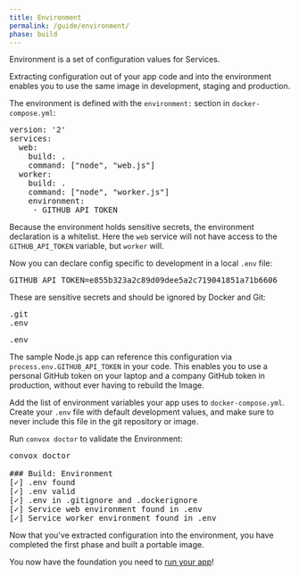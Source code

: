 ```yaml
---
title: Environment
permalink: /guide/environment/
phase: build
---
```


Environment is a set of configuration values for Services.

Extracting configuration out of your app code and into the environment enables you to use the same image in development, staging and production.

The environment is defined with the `environment:` section in `docker-compose.yml`:

<pre class="file diff" title="docker-compose.yml">
<span class="diff-u">version: '2'</span>
<span class="diff-u">services:</span>
<span class="diff-u">  web:</span>
<span class="diff-u">    build: .</span>
<span class="diff-u">    command: ["node", "web.js"]</span>
<span class="diff-u">  worker:</span>
<span class="diff-u">    build: .</span>
<span class="diff-u">    command: ["node", "worker.js"]</span>
<span class="diff-a">    environment:</span>
<span class="diff-a">     - GITHUB_API_TOKEN</span>
</pre>

Because the environment holds sensitive secrets, the environment declaration is a whitelist. Here the `web` service will not have access to the `GITHUB_API_TOKEN` variable, but `worker` will.

Now you can declare config specific to development in a local `.env` file:

<pre class="file shell" title=".env">
GITHUB_API_TOKEN=e855b323a2c89d09dee5a2c719041851a71b6606
</pre>

These are sensitive secrets and should be ignored by Docker and Git:

<pre class="file diff" title=".dockerignore">
<span class="diff-u">.git</span>
<span class="diff-a">.env</span>
</pre>

<pre class="file diff" title=".gitignore">
<span class="diff-a">.env</span>
</pre>

The sample Node.js app can reference this configuration via `process.env.GITHUB_API_TOKEN` in your code. This enables you to use a personal GitHub token on your laptop and a company GitHub token in production, without ever having to rebuild the Image.

Add the list of environment variables your app uses to `docker-compose.yml`. Create your `.env` file with default development values, and make sure to never include this file in the git repository or image.

Run `convox doctor` to validate the Environment:

<pre class="terminal">
<span class="command">convox doctor</span>

### Build: Environment
[<span class="pass">✓</span>] .env found
[<span class="pass">✓</span>] .env valid
[<span class="pass">✓</span>] .env in .gitignore and .dockerignore
[<span class="pass">✓</span>] Service <span class="service">web</span> environment found in .env    
[<span class="pass">✓</span>] Service <span class="service">worker</span> environment found in .env   
</pre>

Now that you've extracted configuration into the environment, you have completed the first phase and built a portable image.

You now have the foundation you need to [run your app](/guide/run/)!
